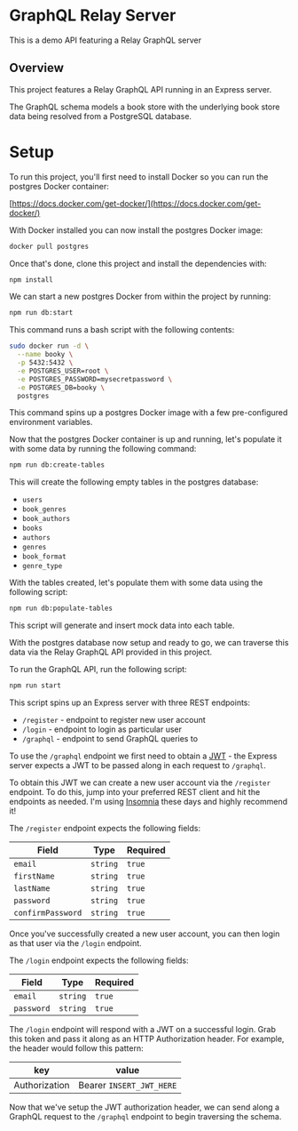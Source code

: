 # GraphQL Relay Server

This is a demo API featuring a Relay GraphQL server

## Overview

This project features a Relay GraphQL API running in an Express server. 

The GraphQL schema models a book store with the underlying book store data being resolved from a PostgreSQL database.

# Setup

To run this project, you'll first need to install Docker so you can run the postgres Docker container:

[https://docs.docker.com/get-docker/](https://docs.docker.com/get-docker/)

With Docker installed you can now install the postgres Docker image:

```bash
docker pull postgres
```

Once that's done, clone this project and install the dependencies with:

```bash
npm install
```

We can start a new postgres Docker from within the project by running:

```bash
npm run db:start
```

This command runs a bash script with the following contents:

```bash
sudo docker run -d \
  --name booky \
  -p 5432:5432 \
  -e POSTGRES_USER=root \
  -e POSTGRES_PASSWORD=mysecretpassword \
  -e POSTGRES_DB=booky \
  postgres
```

This command spins up a postgres Docker image with a few pre-configured environment variables.

Now that the postgres Docker container is up and running, let's populate it with some data by running the following command:

```bash
npm run db:create-tables
```

This will create the following empty tables in the postgres database:

- `users`
- `book_genres`
- `book_authors`
- `books`
- `authors`
- `genres`
- `book_format`
- `genre_type`

With the tables created, let's populate them with some data using the following script:

```bash
npm run db:populate-tables
```

This script will generate and insert mock data into each table.

With the postgres database now setup and ready to go, we can traverse this data via the Relay GraphQL API provided in this project.

To run the GraphQL API, run the following script:

```bash
npm run start
```

This script spins up an Express server with three REST endpoints:
- `/register` - endpoint to register new user account
- `/login` - endpoint to login as particular user
- `/graphql` - endpoint to send GraphQL queries to

To use the `/graphql` endpoint we first need to obtain a [JWT](https://jwt.io/) - the Express server expects a JWT to be passed along in each request to `/graphql`.

To obtain this JWT we can create a new user account via the `/register` endpoint. To do this, jump into your preferred REST client and hit the endpoints as needed. I'm using [Insomnia](https://insomnia.rest/) these days and highly recommend it!

The `/register` endpoint expects the following fields:

| **Field**             | **Type**     | **Required** |
|-------------------|----------|----------|
| `email`           | `string` | `true`   |
| `firstName`       | `string` | `true`   |
| `lastName`        | `string` | `true`   |
| `password`        | `string` | `true`   |
| `confirmPassword` | `string` | `true`   |

Once you've successfully created a new user account, you can then login as that user via the `/login` endpoint.

The `/login` endpoint expects the following fields:

| **Field**      | **Type**     | **Required** |
|------------|----------|----------|
| `email`    | `string` | `true`   |
| `password` | `string` | `true`   |


The `/login` endpoint will respond with a JWT on a successful login. Grab this token and pass it along as an HTTP Authorization header. For example, the header would follow this pattern:

| **key**       | **value**                |
|---------------|--------------------------|
| Authorization | Bearer `INSERT_JWT_HERE` |

Now that we've setup the JWT authorization header, we can send along a GraphQL request to the `/graphql` endpoint to begin traversing the schema.







